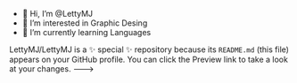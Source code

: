 - 👋 Hi, I’m @LettyMJ
- 👀 I’m interested in Graphic Desing
- 🌱 I’m currently learning Languages

LettyMJ/LettyMJ is a ✨ special ✨ repository because its `README.md` (this file) appears on your GitHub profile.
You can click the Preview link to take a look at your changes.
--->

